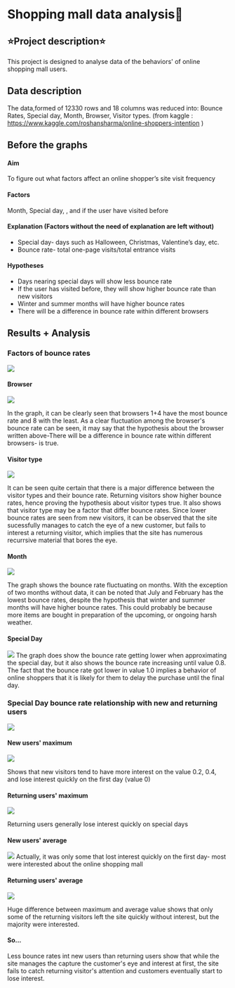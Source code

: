 # Shopping mall data analysis:speech_balloon:

## :star:Project description:star:

 This project is designed to analyse data of the behaviors' of online shopping mall users. 
 
## Data description

The data,formed of 12330 rows and 18 columns was reduced into: Bounce Rates, Special day, Month, Browser, Visitor types.
(from kaggle : https://www.kaggle.com/roshansharma/online-shoppers-intention )

## Before the graphs

#### Aim
To figure out what factors affect an online shopper’s site visit frequency
#### Factors
 Month, Special day, , and if the user have visited before 
#### Explanation (Factors without the need of explanation are left without)
* Special day- days such as Halloween, Christmas, Valentine’s day, etc.
* Bounce rate- total one-page visits/total entrance visits 

#### Hypotheses
* Days nearing special days will show less bounce rate
* If the user has visited before, they will show higher bounce rate than new visitors
* Winter and summer months will have higher bounce rates
* There will be a difference in bounce rate within different browsers
## Results + Analysis
### Factors of bounce rates
![](/img/BounceRateFactor_full.PNG)

#### Browser
![](/img/BounceRateFactor_browser.PNG) 

In the graph, it can be clearly seen that browsers 1+4 have the most bounce rate and 8 with the least. As a clear fluctuation among the browser's bounce rate can be seen, it may say that the hypothesis about the browser written above-There will be a difference in bounce rate within different browsers- is true. 

#### Visitor type
![](/img/BounceRateFactor_visitorType.PNG)

It can be seen quite certain that there is a major difference between the visitor types and their bounce rate. Returning visitors show higher bounce rates, hence proving the hypothesis about visitor types true. It also shows that visitor type may be a factor that differ bounce rates. 
Since lower bounce rates are seen from new visitors, it can be observed that the site sucessfully manages to catch the eye of a new customer, but fails to interest a returning visitor, which implies that the site has numerous recurrsive material that bores the eye.

#### Month
![](/img/BounceRateFactor_Month.PNG)

The graph shows the bounce rate fluctuating on months. With the exception of two months without data, it can be noted that July and February has the lowest bounce rates, despite the hypothesis that winter and summer months will have higher bounce rates. This could probably be because more items are bought in preparation of the upcoming, or ongoing harsh weather.

#### Special Day
![](/img/BounceRateFactor_specialDay.PNG)
The graph does show the bounce rate getting lower when approximating the special day, but it also shows the bounce rate increasing until value 0.8. 
The fact that the bounce rate got lower in value 1.0 implies a behavior of online shoppers that it is likely for them to delay the purchase until the final day.

### Special Day bounce rate relationship with new and returning users

![](/img/rkddlwns_tot.PNG)

#### New users' maximum
![](/img/rkddlwns_nwmx.PNG)

Shows that new visitors tend to have more interest on the value 0.2, 0.4, and lose interest quickly on the first day (value 0)
#### Returning users' maximum
![](/img/rkddlsnws_rvmx.PNG)

Returning users generally lose interest quickly on special days
#### New users' average
![](/img/rkddlwns_nwavg.PNG)
Actually, it was only some that lost interest quickly on the first day- most were interested about the online shopping mall
#### Returning users' average
![](/img/rkddlwns.rvavg.PNG)

Huge difference between maximum and average value shows that only some of the returning visitors left the site quickly without interest, but the majority were interested.
#### So...

Less bounce rates int new users than returning users show that while the site manages the capture the customer's eye and interest at first, the site fails to catch returning visitor's attention and customers eventually start to lose interest.

